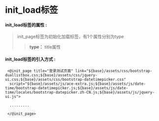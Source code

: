 # init\_load**标签**

#### init\_load**标签的属性 :**

> init\_page标签为初始化加载标签，有1个属性分别为type
>
> > **type：** title属性
#### init\_load标签的引入方式 :

```
 <@init_page title="登录测试页面" link="${base}/assets/css/bootstrap-duallistbox.css;${base}/assets/css/jquery-ui.css;${base}/assets/css/bootstrap-datetimepicker.css" 
  script="${base}/assets/js/ace-extra.js;${base}/assets/js/date-time/bootstrap-datetimepicker.js;${base}/assets/js/date-time/locales/bootstrap-datepicker.zh-CN.js;${base}/assets/js/jquery-ui.js">

  .........

 </@init_page>
```



